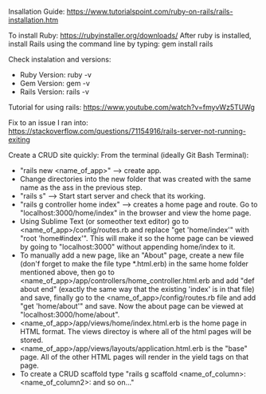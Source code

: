Insallation Guide: https://www.tutorialspoint.com/ruby-on-rails/rails-installation.htm

To install Ruby: https://rubyinstaller.org/downloads/
After ruby is installed, install Rails using the command line by typing: gem install rails

Check instalation and versions:
- Ruby Version: ruby -v
- Gem Version: gem -v
- Rails Version: rails -v

Tutorial for using rails: https://www.youtube.com/watch?v=fmyvWz5TUWg

Fix to an issue I ran into: https://stackoverflow.com/questions/71154916/rails-server-not-running-exiting

Create a CRUD site quickly:
  From the terminal (ideally Git Bash Terminal):
  - "rails new <name_of_app>" --> create app.
  - Change directories into the new folder that was created with the same name as the ass in the previous step.
  - "rails s" --> Start start server and check that its working.
  - "rails g controller home index" --> creates a home page and route. Go to "localhost:3000/home/index" in the browser and view the home page.
  - Using Sublime Text (or someother text editor) go to <name_of_app>/config/routes.rb and replace "get 'home/index'" with "root 'home#index'". This will make it so the     home page can be viewed by going to "localhost:3000" without appending home/index to it.
  - To manually add a new page, like an "About" page, create a new file (don'f forget to make the file type *.html.erb) in the same home folder mentioned above, then go     to <name_of_app>/app/controllers/home_controller.html.erb and add "def about end" (exactly the same way that the existing 'index' is in that file) and save, finally     go to the <name_of_app>/config/routes.rb file and add "get 'home/about'" and save. Now the about page can be viewed at "localhost:3000/home/about".
  - <name_of_app>/app/views/home/index.html.erb is the home page in HTML format. The views directoy is where all of the html pages will be stored.
  - <name_of_app>/app/views/layouts/application.html.erb is the "base" page. All of the other HTML pages will render in the yield tags on that page.
  - To create a CRUD scaffold type "rails g scaffold <name_of_column>:<datatype> <name_of_column2>:<datatype> and so on..."
